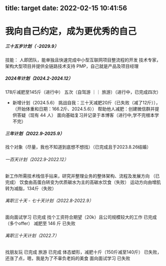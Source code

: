 title: target
date: 2022-02-15 10:41:56
---
# 我向自己约定，成为更优秀的自己

##### 三十五岁计划（ -2029.9）
技能：
人即团队，能单独且快速完成中小型互联网项目整流程的开发
技术专家，架构大型项目并提供全链路技术支持
PMP，自己就是产品及项目经理


##### 2024年计划（2024.2-2024.12）
178斤减肥至145斤（进行中）
五次（自驾游 ｜｜ 旅游）（进行中，已完成四次）
- 新增计划（2024.5.6）
挑战自我：三十天减肥20斤（已失败（减了12斤）），（开始体重和日期：166.2斤、2024.5.6））
帮助他人减肥：创建微信群并提供答疑（现有 44 人）
面向基础复习并记录于本博客（进行中,学不完根本学不完）


##### 三年计划（2022.9-2025.9）
找个对象（尽量，我也不知道到底想不想找）（已完成且于2023.8.26结婚）

###### 一百天计划（2022.9-2022.12）
新工作所需技术栈信手拈来，研究并整理业务的整体架构、流程及发展方向 （已完成）
饮食由高蛋白转变为优质碳水为主的高碳水饮食（失败）
运动方向由增肌转为减脂，134斤（失败）

###### 离职三十天 - 七十天计划（2022.8-2022.9）
面向面试学习 已完成
找个工资符合期望（20k）且公司规模较大的工作 已完成（多个offer）
减肥至 146 斤 已失败

###### 离职三十天计划（2022.7）
找朋友玩 已完成
旅游 已完成
体态塑形，减肥十斤（150斤减至140斤） 已失败，还涨了点，嗯，我是为了不辜负老妈的美食
面向面试学习 已失败